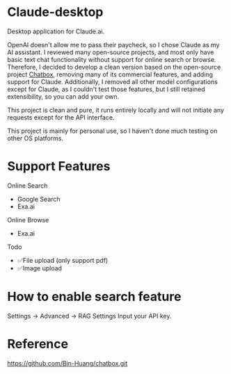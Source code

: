 # Claude-desktop
Desktop application for Claude.ai.

OpenAI doesn't allow me to pass their paycheck, so I chose Claude as my AI assistant. I reviewed many open-source projects, and most only have basic text chat functionality without support for online search or browse. Therefore, I decided to develop a clean version based on the open-source project [Chatbox](https://github.com/Bin-Huang/chatbox.git), removing many of its commercial features, and adding support for Claude. 
Additionally, I removed all other model configurations except for Claude, as I couldn't test those features, but I still retained extensibility, so you can add your own. 

This project is clean and pure, it runs entirely locally and will not initiate any requests except for the API interface.

This project is mainly for personal use, so I haven't done much testing on other OS platforms.

# Support Features
Online Search
- Google Search
- Exa.ai

Online Browse
- Exa.ai

Todo
- ✅File upload (only support pdf)
- ✅Image upload

# How to enable search feature
Settings -> Advanced -> RAG Settings
Input your API key.

# Reference
https://github.com/Bin-Huang/chatbox.git
